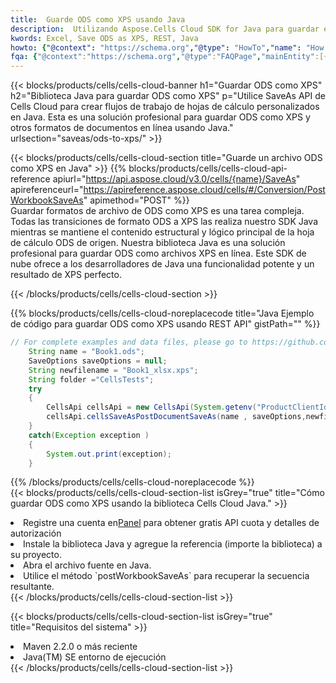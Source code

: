 ```yaml
---
title:  Guarde ODS como XPS usando Java
description:  Utilizando Aspose.Cells Cloud SDK for Java para guardar el archivo en formato ODS como archivo en formato XPS.
kwords: Excel, Save ODS as XPS, REST, Java
howto: {"@context": "https://schema.org","@type": "HowTo","name": "How to save ODS as XPS using the Cells Cloud Java library.","description": "How to save ODS as XPS using the Cells Cloud Java library.","image": {"@type": "ImageObject"},"url": "/java/saveas/ods-to-xps/","step": [{ "@type": "HowToStep","name": "How to save ODS as XPS using the Cells Cloud Java library. step 1", "image": {"@type": "ImageObject",},"url": "/java/saveas/ods-to-xps/","text": "Register an account at <a href='https://dashboard.aspose.cloud/'>Dashboard</a> to get free API quota & authorization details",},{ "@type": "HowToStep","name": "How to save ODS as XPS using the Cells Cloud Java library. step 1", "image": {"@type": "ImageObject",},"url": "/java/saveas/ods-to-xps/","text": "Install Java library and add the reference (import the library) to your project.",},{ "@type": "HowToStep","name": "How to save ODS as XPS using the Cells Cloud Java library. step 1", "image": {"@type": "ImageObject",},"url": "/java/saveas/ods-to-xps/","text": "Open the source file in Java.",},{ "@type": "HowToStep","name": "How to save ODS as XPS using the Cells Cloud Java library. step 1", "image": {"@type": "ImageObject",},"url": "/java/saveas/ods-to-xps/","text": "Use the `postWorkbookSaveAs` method to retrieve the resulting stream.",}, ],"supply": {"@type": "HowToSupply","name": "document"},"tool": [{"@type": "HowToTool","name": "IntelliJ IDEA, Visual Studio Code, Eclipse"},{"@type": "HowToTool","name": "Aspose Cells"}],"totalTime": "PT6M"}
fqa: {"@context":"https://schema.org","@type":"FAQPage","mainEntity":[{"@type":"Question","name":"Why save file as other formats file in C# using REST API?","acceptedAnswer":{"@type":"Answer","text":"Documents are encoded in many ways, and some files may be incompatible with the software you use. To open and read such files, just save them as appropriate file formats.<br/><ol><li>Install .NET SDK and add the reference (import the library) to your project.</li><li>Open the source file in C# using REST API.</li><li>Call the PostWorkbookSaveAsRequest() method, passing an output filename with required extension.</li><li>Get the result of save as a separate file.</li></ol>"}},{"@type":"Question","name":"What file formats can I save as with your C# library?","acceptedAnswer":{"@type":"Answer","text":"We support a variety of file formats for conversion using .NET library, including XLSX, Excel, xls , PDF, CSV, HTML, Markdown, XML, PNG, JPG, TIFF, Json, TXT and many more."}},{"@type":"Question","name":"What is the maximum allowed file size for conversion using this .NET library?","acceptedAnswer":{"@type":"Answer","text":"There are no file size limits for format conversions using .NET library."}}]}
---
```

{{< blocks/products/cells/cells-cloud-banner h1="Guardar ODS como XPS" h2="Biblioteca Java para guardar ODS como XPS" p="Utilice SaveAs API de Cells Cloud para crear flujos de trabajo de hojas de cálculo personalizados en Java. Esta es una solución profesional para guardar ODS como XPS y otros formatos de documentos en línea usando Java." urlsection="saveas/ods-to-xps/" >}}

{{< blocks/products/cells/cells-cloud-section title="Guarde un archivo ODS como XPS en Java" >}}
{{% blocks/products/cells/cells-cloud-api-reference apiurl="https://api.aspose.cloud/v3.0/cells/{name}/SaveAs" apireferenceurl="https://apireference.aspose.cloud/cells/#/Conversion/PostWorkbookSaveAs" apimethod="POST" %}}
<br/>
Guardar formatos de archivo de ODS como XPS es una tarea compleja. Todas las transiciones de formato ODS a XPS las realiza nuestro SDK Java mientras se mantiene el contenido estructural y lógico principal de la hoja de cálculo ODS de origen. Nuestra biblioteca Java es una solución profesional para guardar ODS como archivos XPS en línea. Este SDK de nube ofrece a los desarrolladores de Java una funcionalidad potente y un resultado de XPS perfecto.

{{< /blocks/products/cells/cells-cloud-section >}}

{{% blocks/products/cells/cells-cloud-noreplacecode title="Java Ejemplo de código para guardar ODS como XPS usando REST API" gistPath="" %}}
  
```java
// For complete examples and data files, please go to https://github.com/aspose-cells-cloud/aspose-cells-cloud-java/
    String name = "Book1.ods";
    SaveOptions saveOptions = null;
    String newfilename = "Book1_xlsx.xps";
    String folder ="CellsTests";
    try 
    {
        CellsApi cellsApi = new CellsApi(System.getenv("ProductClientId"), System.getenv("ProductClientSecret"));
        cellsApi.cellsSaveAsPostDocumentSaveAs(name , saveOptions,newfilename,false,false,folder,null,null,null,true);                       
    }
    catch(Exception exception )
    {
        System.out.print(exception);
    }
```
  
{{% /blocks/products/cells/cells-cloud-noreplacecode %}}
<br/>
{{< blocks/products/cells/cells-cloud-section-list isGrey="true" title="Cómo guardar ODS como XPS usando la biblioteca Cells Cloud Java." >}}
<li> Registre una cuenta en<a href="https://dashboard.aspose.cloud/">Panel</a> para obtener gratis API cuota y detalles de autorización</li>
<li>Instale la biblioteca Java y agregue la referencia (importe la biblioteca) a su proyecto.</li>
<li>Abra el archivo fuente en Java.</li>
<li>Utilice el método `postWorkbookSaveAs` para recuperar la secuencia resultante.</li>
{{< /blocks/products/cells/cells-cloud-section-list >}}

{{< blocks/products/cells/cells-cloud-section-list isGrey="true" title="Requisitos del sistema" >}}
<li>Maven 2.2.0 o más reciente</li>
<li>Java(TM) SE entorno de ejecución</li>
{{< /blocks/products/cells/cells-cloud-section-list >}}
